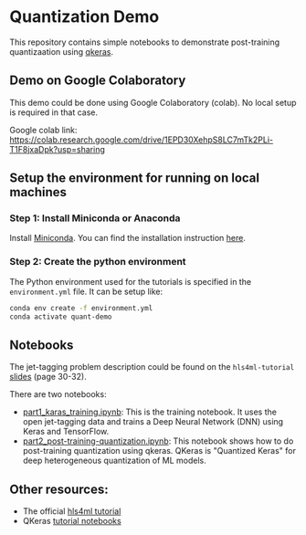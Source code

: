 # Quantization Demo

This repository contains simple notebooks to demonstrate post-training quantizaation using [qkeras](https://github.com/google/qkeras). 

## Demo on Google Colaboratory
This demo could be done using Google Colaboratory (colab). No local setup is required in that case.

Google colab link: https://colab.research.google.com/drive/1EPD30XehpS8LC7mTk2PLi-T1F8jxaDpk?usp=sharing


## Setup the environment for running on local machines

### Step 1: Install Miniconda or Anaconda
Install [Miniconda](https://docs.conda.io/en/latest/miniconda.html). You can find the installation instruction [here](https://docs.conda.io/projects/conda/en/latest/user-guide/install/index.html).

### Step 2: Create the python environment

The Python environment used for the tutorials is specified in the `environment.yml` file. It can be setup like:
```bash
conda env create -f environment.yml
conda activate quant-demo
```

## Notebooks
The jet-tagging problem description could be found on the `hls4ml-tutorial` [slides](https://docs.google.com/presentation/d/1c4LvEc6yMByx2HJs8zUP5oxLtY6ACSizQdKvw5cg5Ck/edit#slide=id.ge9460ec16d_2_506) (page 30-32).

There are two notebooks:
- [part1_karas_training.ipynb](https://github.com/elhamekhoda/quantization-demo/blob/main/part1_karas_training.ipynb): This is the training notebook. It uses the open jet-tagging data and trains a Deep Neural Network (DNN) using Keras and TensorFlow.
- [part2_post-training-quantization.ipynb](https://github.com/elhamekhoda/quantization-demo/blob/main/part2_post-training-quantization.ipynb): This notebook shows how to do post-training quantization using qkeras. QKeras is "Quantized Keras" for deep heterogeneous quantization of ML models.

## Other resources:
- The official [hls4ml tutorial](https://github.com/fastmachinelearning/hls4ml-tutorial)
- QKeras [tutorial notebooks](https://github.com/google/qkeras/tree/master/notebook)
